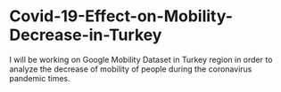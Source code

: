 # Covid-19-Effect-on-Mobility-Decrease-in-Turkey
I will be working on Google Mobility Dataset in Turkey region in order to analyze the decrease of mobility of people during the coronavirus pandemic times.

